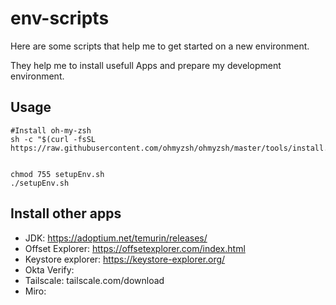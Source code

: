 # env-scripts

Here are some scripts that help me to get started on a new environment.

They help me to install usefull Apps and prepare my development environment.


## Usage
```shell
#Install oh-my-zsh
sh -c "$(curl -fsSL https://raw.githubusercontent.com/ohmyzsh/ohmyzsh/master/tools/install.sh)"


chmod 755 setupEnv.sh
./setupEnv.sh
```

## Install other apps

- JDK: https://adoptium.net/temurin/releases/ 
- Offset Explorer: https://offsetexplorer.com/index.html
- Keystore explorer: https://keystore-explorer.org/
- Okta Verify: 
- Tailscale: tailscale.com/download
- Miro: 

